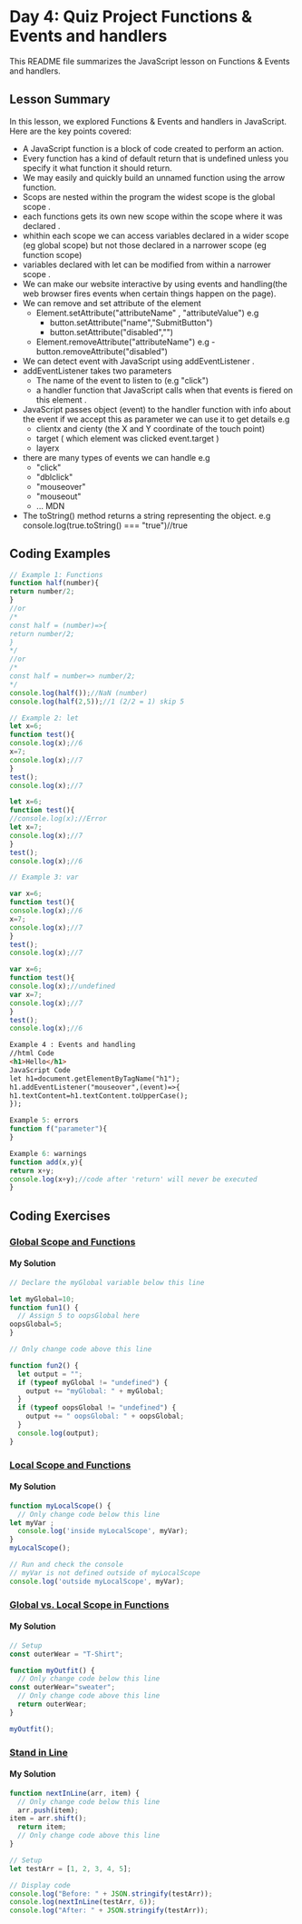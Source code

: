 
# Day 4: Quiz Project Functions & Events and handlers

This README file summarizes the JavaScript lesson on Functions & Events and handlers. 
## Lesson Summary

In this lesson, we explored Functions & Events and handlers in JavaScript. Here are the key points covered:
- A JavaScript function is a block of code created to perform an action.
- Every function has a kind of default return that is undefined unless you specify it what function it should return.
- We may easily and quickly build an unnamed function using the arrow function.
- Scops are nested within the program the widest scope is the global scope .
- each functions gets its own new scope within the scope where it was declared .
- whithin each scope we can access variables declared in a wider scope (eg global scope) but not those declared in a narrower scope (eg function scope)
- variables declared with let can be modified from within a narrower scope .
- We can make our website interactive by using events and handling(the web browser fires events when certain things happen on the page).
- We can remove and set attribute of the element
   - Element.setAttribute("attributeName" , "attributeValue") e.g
       - button.setAttribute("name","SubmitButton")
       - button.setAttribute("disabled","")
    - Element.removeAttribute("attributeName") e.g
      -button.removeAttribute("disabled")
- We can detect event with JavaScript using addEventListener .
- addEventListener takes two parameters
  - The name of the event to listen to (e.g "click")
  - a handler function that JavaScript calls when that events is fiered on this element .
- JavaScript passes object (event) to the handler function with info about the event if we accept this as parameter we can use it to get details e.g
  - clientx and cienty (the X and Y coordinate of the touch point)
  - target ( which element was clicked event.target )
  - layerx
- there are many types of events we can handle e.g
   - "click"
   - "dblclick"
   - "mouseover"
   - "mouseout"
   - ... MDN
- The toString() method returns a string representing the object. e.g console.log(true.toString() === "true")//true
  
## Coding Examples

```javascript
// Example 1: Functions
function half(number){
return number/2;
}
//or
/*
const half = (number)=>{
return number/2;
}
*/
//or
/*
const half = number=> number/2;
*/
console.log(half());//NaN (number)
console.log(half(2,5));//1 (2/2 = 1) skip 5 
```


```javascript
// Example 2: let
let x=6;
function test(){
console.log(x);//6
x=7;
console.log(x);//7
}
test();
console.log(x);//7

```

```javascript
let x=6;
function test(){
//console.log(x);//Error
let x=7;
console.log(x);//7
}
test();
console.log(x);//6
```

```javascript
// Example 3: var 

var x=6;
function test(){
console.log(x);//6
x=7;
console.log(x);//7
}
test();
console.log(x);//7


```

```javascript
var x=6;
function test(){
console.log(x);//undefined
var x=7;
console.log(x);//7
}
test();
console.log(x);//6


```
```html
Example 4 : Events and handling
//html Code 
<h1>Hello</h1>
JavaScript Code
let h1=document.getElementByTagName("h1");
h1.addEventListener("mouseover",(event)=>{
h1.textContent=h1.textContent.toUpperCase();
});

```
```javascript
Example 5: errors
function f("parameter"){
}

```
```javascript
Example 6: warnings
function add(x,y){
return x+y;
console.log(x+y);//code after 'return' will never be executed
}

```

## Coding Exercises

### [Global Scope and Functions](https://www.freecodecamp.org/learn/javascript-algorithms-and-data-structures/basic-javascript/global-scope-and-functions)

#### My Solution


```javascript
// Declare the myGlobal variable below this line

let myGlobal=10;
function fun1() {
  // Assign 5 to oopsGlobal here
oopsGlobal=5;
}

// Only change code above this line

function fun2() {
  let output = "";
  if (typeof myGlobal != "undefined") {
    output += "myGlobal: " + myGlobal;
  }
  if (typeof oopsGlobal != "undefined") {
    output += " oopsGlobal: " + oopsGlobal;
  }
  console.log(output);
}

```


### [Local Scope and Functions](https://www.freecodecamp.org/learn/javascript-algorithms-and-data-structures/basic-javascript/local-scope-and-functions)

#### My Solution


```javascript
function myLocalScope() {
  // Only change code below this line
let myVar ;
  console.log('inside myLocalScope', myVar);
}
myLocalScope();

// Run and check the console
// myVar is not defined outside of myLocalScope
console.log('outside myLocalScope', myVar);

```

### [Global vs. Local Scope in Functions](https://www.freecodecamp.org/learn/javascript-algorithms-and-data-structures/basic-javascript/global-vs--local-scope-in-functions)

#### My Solution


```javascript
// Setup
const outerWear = "T-Shirt";

function myOutfit() {
  // Only change code below this line
const outerWear="sweater";
  // Only change code above this line
  return outerWear;
}

myOutfit();

```
### [Stand in Line](https://www.freecodecamp.org/learn/javascript-algorithms-and-data-structures/basic-javascript/stand-in-line)

#### My Solution


```javascript
function nextInLine(arr, item) {
  // Only change code below this line
  arr.push(item);
item = arr.shift();
  return item;
  // Only change code above this line
}

// Setup
let testArr = [1, 2, 3, 4, 5];

// Display code
console.log("Before: " + JSON.stringify(testArr));
console.log(nextInLine(testArr, 6));
console.log("After: " + JSON.stringify(testArr));

```
